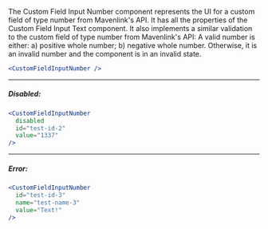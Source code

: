 The Custom Field Input Number component represents the UI for a custom field of type number from Mavenlink's API.
It has all the properties of the Custom Field Input Text component.
It also implements a similar validation to the custom field of type number from Mavenlink's API:
A valid number is either: a) positive whole number; b) negative whole number.
Otherwise, it is an invalid number and the component is in an invalid state.

```jsx
<CustomFieldInputNumber />
```
----
##### Disabled:
```jsx
<CustomFieldInputNumber
  disabled
  id="test-id-2"
  value="1337"
/>
```
----
##### Error:
```jsx
<CustomFieldInputNumber
  id="test-id-3"
  name="test-name-3"
  value="Text!"
/>
```
